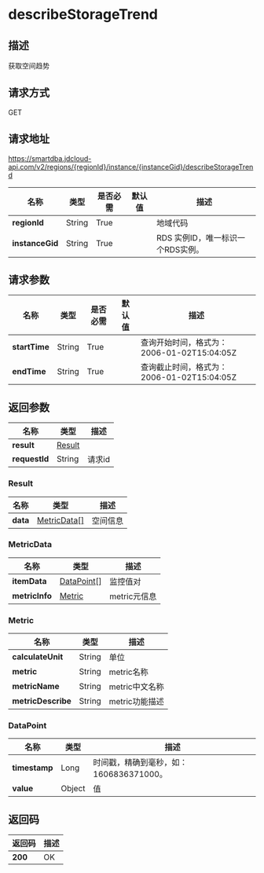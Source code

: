 # describeStorageTrend


## 描述
获取空间趋势

## 请求方式
GET

## 请求地址
https://smartdba.jdcloud-api.com/v2/regions/{regionId}/instance/{instanceGid}/describeStorageTrend

|名称|类型|是否必需|默认值|描述|
|---|---|---|---|---|
|**regionId**|String|True| |地域代码|
|**instanceGid**|String|True| |RDS 实例ID，唯一标识一个RDS实例。|

## 请求参数
|名称|类型|是否必需|默认值|描述|
|---|---|---|---|---|
|**startTime**|String|True| |查询开始时间，格式为：2006-01-02T15:04:05Z|
|**endTime**|String|True| |查询截止时间，格式为：2006-01-02T15:04:05Z|


## 返回参数
|名称|类型|描述|
|---|---|---|
|**result**|[Result](describestoragetrend#result)| |
|**requestId**|String|请求id|

### <div id="Result">Result</div>
|名称|类型|描述|
|---|---|---|
|**data**|[MetricData[]](describestoragetrend#metricdata)|空间信息|
### <div id="MetricData">MetricData</div>
|名称|类型|描述|
|---|---|---|
|**itemData**|[DataPoint[]](describestoragetrend#datapoint)|监控值对|
|**metricInfo**|[Metric](describestoragetrend#metric)|metric元信息|
### <div id="Metric">Metric</div>
|名称|类型|描述|
|---|---|---|
|**calculateUnit**|String|单位|
|**metric**|String|metric名称|
|**metricName**|String|metric中文名称|
|**metricDescribe**|String|metric功能描述|
### <div id="DataPoint">DataPoint</div>
|名称|类型|描述|
|---|---|---|
|**timestamp**|Long|时间戳，精确到毫秒，如：1606836371000。|
|**value**|Object|值|

## 返回码
|返回码|描述|
|---|---|
|**200**|OK|
